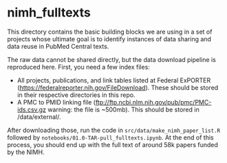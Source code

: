 # nimh_fulltexts

This directory contains the basic building blocks we are using in a set of projects whose ultimate goal is to identify instances of data sharing and data reuse in PubMed Central texts.

The raw data cannot be shared directly, but the data download pipeline is reproduced here. First, you need a few index files:

- All projects, publications, and link tables listed at Federal ExPORTER (https://federalreporter.nih.gov/FileDownload). These should be stored in their respective directories in this repo.  
- A PMC to PMID linking file (ftp://ftp.ncbi.nlm.nih.gov/pub/pmc/PMC-ids.csv.gz warning: the file is ~500mb). This should be stored in /data/external/.

After downloading those, run the code in `src/data/make_nimh_paper_list.R`  followed by `notebooks/01.0-TAR-pull_fulltexts.ipynb`. At the end of this process, you should end up with the full text of around 58k papers funded by the NIMH.

